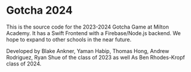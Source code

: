 # Gotcha 2024
This is the source code for the 2023-2024 Gotcha Game at Milton Academy. It has a Swift Frontend with a Firebase/Node.js backend. We hope to expand to other schools in the near future. 

Developed by Blake Ankner, Yaman Habip, Thomas Hong, Andrew Rodriguez, Ryan Shue of the class of 2023 as well As Ben Rhodes-Kropf class of 2024.
